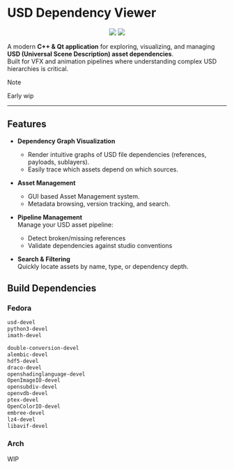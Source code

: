 # USD Dependency Viewer

<p align="center">
  <img src="https://img.shields.io/badge/C++-00599C?style=for-the-badge&logo=cplusplus&logoColor=white" />
  <img src="https://img.shields.io/badge/Qt-41CD52?style=for-the-badge&logo=qt&logoColor=white" />
</p>

A modern **C++ & Qt application** for exploring, visualizing, and managing **USD (Universal Scene Description) asset dependencies**.  
Built for VFX and animation pipelines where understanding complex USD hierarchies is critical.
> [!NOTE]
> Early wip

---

## Features

- **Dependency Graph Visualization**

  - Render intuitive graphs of USD file dependencies (references, payloads, sublayers).
  - Easily trace which assets depend on which sources.

- **Asset Management**

  - GUI based Asset Management system.
  - Metadata browsing, version tracking, and search.

- **Pipeline Management**  
  Manage your USD asset pipeline:

  - Detect broken/missing references
  - Validate dependencies against studio conventions

- **Search & Filtering**  
  Quickly locate assets by name, type, or dependency depth.

## Build Dependencies

### Fedora
```bash
usd-devel
python3-devel
imath-devel

double-conversion-devel
alembic-devel
hdf5-devel
draco-devel
openshadinglanguage-devel
OpenImageIO-devel
opensubdiv-devel
openvdb-devel
ptex-devel
OpenColorIO-devel
embree-devel
lz4-devel
libavif-devel
```

### Arch
WIP
